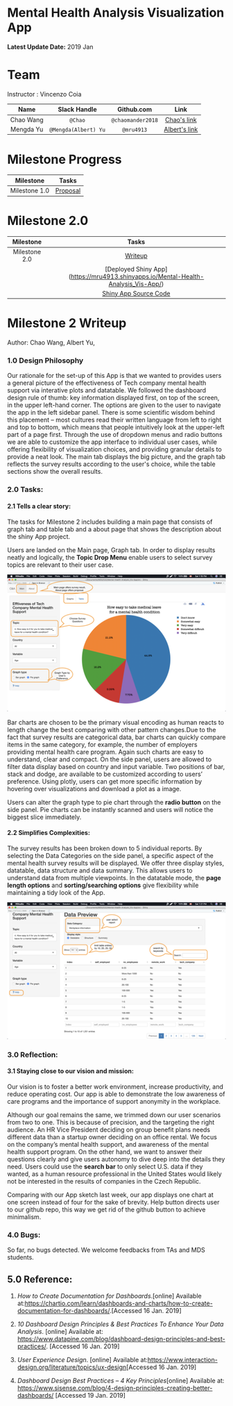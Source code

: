 # Mental Health Analysis Visualization App

**Latest Update Date:** 2019 Jan

# Team

Instructor : Vincenzo Coia

| Name  | Slack Handle | Github.com | Link |
| :------: | :---: | :----------: | :---: |
| Chao Wang | `@Chao` | `@chaomander2018` | [Chao's link](https://github.com/chaomander2018/Mental-Health-Analysis_Vis-App)|
| Mengda Yu | `@Mengda(Albert) Yu` | `@mru4913` | [Albert's link](https://github.com/mru4913/Mental-Health-Analysis_Vis-App) |

# Milestone Progress

| Milestone  | Tasks |
| :------: | :---: |
| Milestone 1.0 | [Proposal](https://github.com/UBC-MDS/Mental-Health-Analysis_Vis-App/blob/master/docs/proposal.md) |

# Milestone 2.0 
| Milestone  | Tasks |
| :------: | :---: |
| Milestone 2.0 | [Writeup](https://github.com/UBC-MDS/Mental-Health-Analysis_Vis-App/blob/master/docs/m2_writeup.md) |
|          |[Deployed Shiny App] (https://mru4913.shinyapps.io/Mental-Health-Analysis_Vis-App/)
|        | [Shiny App Source Code](https://github.com/UBC-MDS/Mental-Health-Analysis_Vis-App/blob/master/src/app.R)|
# Milestone 2 Writeup

Author: Chao Wang, Albert Yu,

### 1.0 Design Philosophy

Our rationale for the set-up of this App is that we wanted to provides users a general picture of the effectiveness of Tech company mental health support via interative plots and datatable. We followed the dashboard design rule of thumb: key information displayed first, on top of the screen, in the upper left-hand corner. The options are given to the user to navigate the app in the left sidebar panel. There is some scientific wisdom behind this placement – most cultures read their written language from left to right and top to bottom, which means that people intuitively look at the upper-left part of a page first. Through the use of dropdown menus and radio buttons we are able to customize the app interface to individual user cases, while offering flexibility of visualization choices, and providing granular details to provide a neat look. The main tab displays the big picture, and the graph tab reflects the survey results according to the user's choice, while the table sections show the overall results.

### 2.0 Tasks:
#### 2.1 Tells a clear story:  

The tasks for Milestone 2 includes building a main page that consists of graph tab and table tab and a about page that shows the description about the shiny App project.

Users are landed on the Main page, Graph tab. In order to display results neatly and logically, the **Topic Drop Menu** enable users to select survey topics are relevant to their user case.

<img src="imgs/main-page_graph_pie.png" alt="table"/>

Bar charts are chosen to be the primary visual encoding as human reacts to length change the best comparing with other pattern changes.Due to the fact that survey results are categorical data, bar charts can quickly compare items in the same category, for example, the number of employers providing mental health care program. Again such charts are easy to understand, clear and compact. On the side panel, users are allowed to filter data display based on country and input variable. Two positions of bar, stack and dodge, are available to be customized according to users’ preference. Using plotly, users can get more specific information by hovering over visualizations and download a plot as a image.

Users can alter the graph type to pie chart through the **radio button** on the side panel. Pie charts can be instantly scanned and users will notice the biggest slice immediately.


#### 2.2 Simplifies Complexities: 

The survey results has been broken down to 5 individual reports. By selecting the Data Categories on the side panel, a specific aspect of the mental health survey results will be displayed. We offer three display styles, datatable, data structure and data summary.  This allows users to understand data from multiple viewpoints. In the datatable mode, the **page length options** and **sorting/searching options** give flexibility while maintaining a tidy look of the App.


<img src="imgs/main-page_table_data.png" alt="table" />


### 3.0 Reflection:

#### 3.1  Staying close to our vision and mission:
Our vision is to foster a better work environment, increase productivity, and reduce operating cost. Our app is able to demonstrate the low awareness of care programs and the importance of support anonymity in the workplace.

Although our goal remains the same, we trimmed down our user scenarios from two to one. This is because of precision, and the targeting the right audience. An HR Vice President deciding on group benefit plans needs different data than a startup owner deciding on an office rental. We focus on the company’s mental health support, and awareness of the mental health support program. On the other hand, we want to answer their questions clearly and give users autonomy to dive deep into the details they need. Users could use the **search bar** to only select U.S. data if they wanted, as a human resource professional in the United States would likely not be interested in the results of companies in the Czech Republic.

Comparing with our App sketch last week, our app displays one chart at one screen instead of four for the sake of brevity. Help button directs user to our github repo, this way we get rid of the github button to achieve minimalism.

### 4.0 Bugs:

So far, no bugs detected. We welcome feedbacks from TAs and MDS students.

## 5.0 Reference:
1. *How to Create Documentation for Dashboards*.\[online\] Available at:<https://chartio.com/learn/dashboards-and-charts/how-to-create-documentation-for-dashboards/>.\[Accessed 16 Jan. 2019\]
2. *10 Dashboard Design Principles & Best Practices To Enhance Your Data Analysis*.  \[online\] Available at: <https://www.datapine.com/blog/dashboard-design-principles-and-best-practices/>. \[Accessed 16 Jan. 2019\]

3. *User Experience Design*. \[online\] Available at:<https://www.interaction-design.org/literature/topics/ux-design>\[Accessed 16 Jan. 2019\]
4. *Dashboard Design Best
Practices – 4 Key Principles*\[online\] Available at: <https://www.sisense.com/blog/4-design-principles-creating-better-dashboards/> \[Accessed 19 Jan. 2019\]
